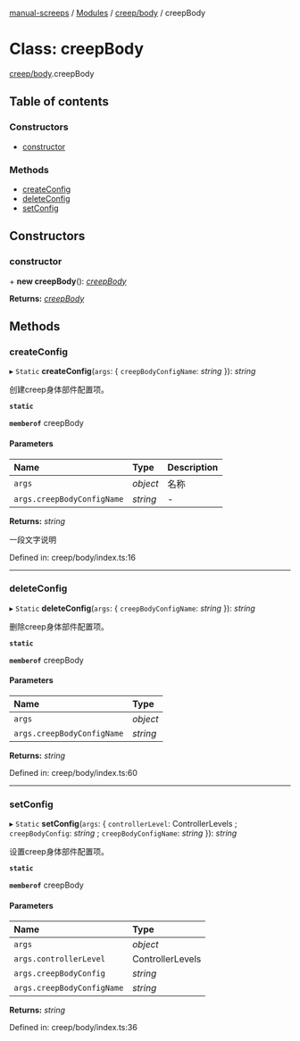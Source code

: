 [manual-screeps](../README.md) / [Modules](../modules.md) / [creep/body](../modules/creep_body.md) / creepBody

# Class: creepBody

[creep/body](../modules/creep_body.md).creepBody

## Table of contents

### Constructors

- [constructor](creep_body.creepbody.md#constructor)

### Methods

- [createConfig](creep_body.creepbody.md#createconfig)
- [deleteConfig](creep_body.creepbody.md#deleteconfig)
- [setConfig](creep_body.creepbody.md#setconfig)

## Constructors

### constructor

\+ **new creepBody**(): [*creepBody*](creep_body.creepbody.md)

**Returns:** [*creepBody*](creep_body.creepbody.md)

## Methods

### createConfig

▸ `Static` **createConfig**(`args`: { `creepBodyConfigName`: *string*  }): *string*

创建creep身体部件配置项。

**`static`**

**`memberof`** creepBody

#### Parameters

| Name | Type | Description |
| :------ | :------ | :------ |
| `args` | *object* | 名称 |
| `args.creepBodyConfigName` | *string* | - |

**Returns:** *string*

一段文字说明

Defined in: creep/body/index.ts:16

___

### deleteConfig

▸ `Static` **deleteConfig**(`args`: { `creepBodyConfigName`: *string*  }): *string*

删除creep身体部件配置项。

**`static`**

**`memberof`** creepBody

#### Parameters

| Name | Type |
| :------ | :------ |
| `args` | *object* |
| `args.creepBodyConfigName` | *string* |

**Returns:** *string*

Defined in: creep/body/index.ts:60

___

### setConfig

▸ `Static` **setConfig**(`args`: { `controllerLevel`: ControllerLevels ; `creepBodyConfig`: *string* ; `creepBodyConfigName`: *string*  }): *string*

设置creep身体部件配置项。

**`static`**

**`memberof`** creepBody

#### Parameters

| Name | Type |
| :------ | :------ |
| `args` | *object* |
| `args.controllerLevel` | ControllerLevels |
| `args.creepBodyConfig` | *string* |
| `args.creepBodyConfigName` | *string* |

**Returns:** *string*

Defined in: creep/body/index.ts:36
